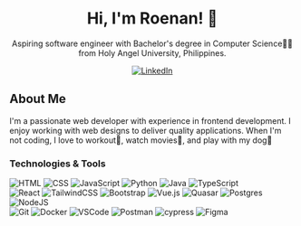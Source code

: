 <h1 align="center">Hi, I'm Roenan! 👋</h1>
<p align="center">Aspiring software engineer with Bachelor's degree in Computer Science👨‍🎓from Holy Angel University, Philippines.</p>

<p align="center">
  <a href="https://www.linkedin.com/in/roenan-simon-halili"><img src="https://img.shields.io/badge/LinkedIn-blue?style=flat&logo=linkedin" alt="LinkedIn"></a>
</p>

## About Me

I'm a passionate web developer with experience in frontend development. I enjoy working with web designs to deliver quality applications. When I'm not coding, I love to workout💪, watch movies🍿, and play with my dog🐾

### Technologies & Tools
  ![HTML](https://img.shields.io/badge/HTML5-E34F26?style=flat&logo=html5&logoColor=white) ![CSS](https://img.shields.io/badge/CSS3-1572B6?style=flat&logo=css3&logoColor=white) ![JavaScript](https://img.shields.io/badge/javascript-%23323330.svg?style=flat&logo=javascript&logoColor=%23F7DF1E) ![Python](https://img.shields.io/badge/python-3670A0?style=flat&logo=python&logoColor=ffdd54) ![Java](https://img.shields.io/badge/java-%23ED8B00.svg?styleflat&logo=openjdk&logoColor=white) ![TypeScript](https://img.shields.io/badge/typescript-%23007ACC.svg?style=flat&logo=typescript&logoColor=white) <br/>
![React](https://img.shields.io/badge/react-%2320232a.svg?style=flat&logo=react&logoColor=%2361DAFB) ![TailwindCSS](https://img.shields.io/badge/tailwindcss-%2338B2AC.svg?style=flat&logo=tailwind-css&logoColor=white) ![Bootstrap](https://img.shields.io/badge/bootstrap-%238511FA.svg?style=flat&logo=bootstrap&logoColor=white) ![Vue.js](https://img.shields.io/badge/vuejs-%2335495e.svg?style=flat&logo=vuedotjs&logoColor=%234FC08D) ![Quasar](https://img.shields.io/badge/Quasar-16B7FB?style=flat&logo=quasar&logoColor=black) ![Postgres](https://img.shields.io/badge/postgres-%23316192.svg?style=flat&logo=postgresql&logoColor=white) ![NodeJS](https://img.shields.io/badge/node.js-6DA55F?style=flat&logo=node.js&logoColor=white) <br/>
  ![Git](https://img.shields.io/badge/Git-orange?style=flat&logo=git) ![Docker](https://img.shields.io/badge/Docker-blue?style=flat&logo=docker) ![VSCode](https://img.shields.io/badge/VSCode-blue?style=flat&logo=visual-studio-code) ![Postman](https://img.shields.io/badge/Postman-FF6C37?style=flat&logo=postman&logoColor=white) ![cypress](https://img.shields.io/badge/-cypress-%23E5E5E5?style=flat&logo=cypress&logoColor=058a5e) ![Figma](https://img.shields.io/badge/figma-%23F24E1E.svg?style=flat&logo=figma&logoColor=white)
